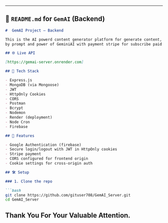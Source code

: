 
---

## 📘 `README.md` for `GemAI` (Backend)

```markdown
#  GemAI Project — Backend

This is the AI powerd content generator platform for generate content, suumarize somethingh 
by prompt and power of GeminiAI with payment stripe for subscribe paid plan get more credits.

## 🌐 Live API

[https://gemai-server.onrender.com]

## 🧰 Tech Stack

- Express.js
- MongoDB (via Mongoose)
- JWT
- HttpOnly Cookies
- CORS
- Postman
- Bcrypt
- Nodemon
- Render (deployment)
- Node Cron
- Firebase

## 🔐 Features

- Google Authentication (firebase)
- Secure login/logout with JWT in HttpOnly cookies
- Stripe payment
- CORS configured for frontend origin
- Cookie settings for cross-origin auth

## 🛠️ Setup

### 1. Clone the repo

```bash
git clone https://github.com/gituser708/GemAI_Server.git
cd GemAI_Server
```

## Thank You For Your Valuable Attention.
